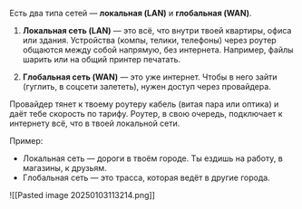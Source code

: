
Есть два типа сетей — **локальная (LAN)** и **глобальная (WAN)**.

1. **Локальная сеть (LAN)** — это всё, что внутри твоей квартиры, офиса или здания. Устройства (компы, телики, телефоны) через роутер общаются между собой напрямую, без интернета. Например, файлы шарить или на общий принтер печатать.
    
2. **Глобальная сеть (WAN)** — это уже интернет. Чтобы в него зайти (гуглить, в соцсети залететь), нужен доступ через провайдера.
    

Провайдер тянет к твоему роутеру кабель (витая пара или оптика) и даёт тебе скорость по тарифу. Роутер, в свою очередь, подключает к интернету всё, что в твоей локальной сети.

Пример:

- Локальная сеть — дороги в твоём городе. Ты ездишь на работу, в магазины, к друзьям.
- Глобальная сеть — это трасса, которая ведёт в другие города.

![[Pasted image 20250103113214.png]]
